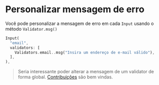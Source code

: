 # Personalizar mensagem de erro

Você pode personalizar a mensagem de erro em cada `Input` usando o método `Validator.msg()`

```dart
Input(
  "email",
  validators: [
    Validators.email..msg("Insira um endereço de e-mail válido"),
  ],
),
```

> Seria interessante poder alterar a mensagem de um validator de forma global. [Contribuições](https://github.com/edsonbonfim/form/fork) são bem vindas.